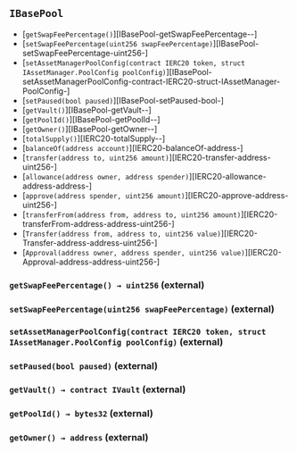 ## <span id="IBasePool"></span> `IBasePool`



- [`getSwapFeePercentage()`][IBasePool-getSwapFeePercentage--]
- [`setSwapFeePercentage(uint256 swapFeePercentage)`][IBasePool-setSwapFeePercentage-uint256-]
- [`setAssetManagerPoolConfig(contract IERC20 token, struct IAssetManager.PoolConfig poolConfig)`][IBasePool-setAssetManagerPoolConfig-contract-IERC20-struct-IAssetManager-PoolConfig-]
- [`setPaused(bool paused)`][IBasePool-setPaused-bool-]
- [`getVault()`][IBasePool-getVault--]
- [`getPoolId()`][IBasePool-getPoolId--]
- [`getOwner()`][IBasePool-getOwner--]
- [`totalSupply()`][IERC20-totalSupply--]
- [`balanceOf(address account)`][IERC20-balanceOf-address-]
- [`transfer(address to, uint256 amount)`][IERC20-transfer-address-uint256-]
- [`allowance(address owner, address spender)`][IERC20-allowance-address-address-]
- [`approve(address spender, uint256 amount)`][IERC20-approve-address-uint256-]
- [`transferFrom(address from, address to, uint256 amount)`][IERC20-transferFrom-address-address-uint256-]
- [`Transfer(address from, address to, uint256 value)`][IERC20-Transfer-address-address-uint256-]
- [`Approval(address owner, address spender, uint256 value)`][IERC20-Approval-address-address-uint256-]
### <span id="IBasePool-getSwapFeePercentage--"></span> `getSwapFeePercentage() → uint256` (external)



### <span id="IBasePool-setSwapFeePercentage-uint256-"></span> `setSwapFeePercentage(uint256 swapFeePercentage)` (external)



### <span id="IBasePool-setAssetManagerPoolConfig-contract-IERC20-struct-IAssetManager-PoolConfig-"></span> `setAssetManagerPoolConfig(contract IERC20 token, struct IAssetManager.PoolConfig poolConfig)` (external)



### <span id="IBasePool-setPaused-bool-"></span> `setPaused(bool paused)` (external)



### <span id="IBasePool-getVault--"></span> `getVault() → contract IVault` (external)



### <span id="IBasePool-getPoolId--"></span> `getPoolId() → bytes32` (external)



### <span id="IBasePool-getOwner--"></span> `getOwner() → address` (external)



